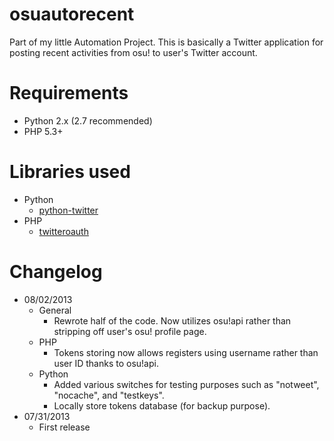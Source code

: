 # osuautorecent
Part of my little Automation Project. This is basically a Twitter application for posting recent activities from osu! to user's Twitter account.

# Requirements
* Python 2.x (2.7 recommended)
* PHP 5.3+

# Libraries used
* Python
	* [python-twitter](https://github.com/bear/python-twitter)
* PHP
	* [twitteroauth](https://github.com/abraham/twitteroauth)

# Changelog
* 08/02/2013
	* General
		* Rewrote half of the code. Now utilizes osu!api rather than stripping off user's osu! profile page.
	* PHP
		* Tokens storing now allows registers using username rather than user ID thanks to osu!api.
	* Python
		* Added various switches for testing purposes such as "notweet", "nocache", and "testkeys".
		* Locally store tokens database (for backup purpose).
* 07/31/2013
	* First release
